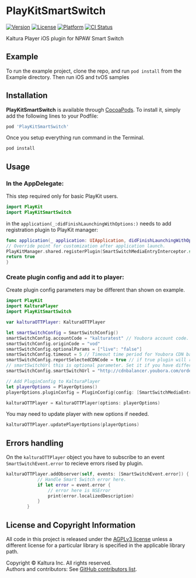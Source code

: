 # PlayKitSmartSwitch

[![Version](https://img.shields.io/cocoapods/v/PlayKitSmartSwitch.svg?style=flat)](https://cocoapods.org/pods/PlayKitSmartSwitch)
[![License](https://img.shields.io/cocoapods/l/PlayKitSmartSwitch.svg?style=flat)](https://cocoapods.org/pods/PlayKitSmartSwitch)
[![Platform](https://img.shields.io/cocoapods/p/PlayKitSmartSwitch.svg?style=flat)](https://cocoapods.org/pods/PlayKitSmartSwitch)
[![CI Status](https://travis-ci.com/kaltura/playkit-ios-smartswitch.svg?branch=develop)](https://travis-ci.com/github/kaltura/playkit-ios-smartswitch)

Kaltura Player iOS plugin for NPAW Smart Switch

## Example

To run the example project, clone the repo, and run `pod install` from the Example directory.
Then run iOS and tvOS samples

## Installation

**PlayKitSmartSwitch** is available through [CocoaPods](https://cocoapods.org). To install
it, simply add the following lines to your Podfile:

```ruby
pod 'PlayKitSmartSwitch'
```
Once you setup everything run command in the Terminal.
```ruby
pod install
```

## Usage
### In the AppDelegate:

This step required only for basic PlayKit users.

```swift
import PlayKit
import PlayKitSmartSwitch
```
in the ```application(_:didFinishLaunchingWithOptions:)``` needs to add registration plugin to PlayKit manager:
```swift
func application(_ application: UIApplication, didFinishLaunchingWithOptions launchOptions: [UIApplication.LaunchOptionsKey: Any]?) -> Bool {
// Override point for customization after application launch.
PlayKitManager.shared.registerPlugin(SmartSwitchMediaEntryInterceptor.self)
return true
}
```
### Create plugin config and add it to player:
Create plugin config parameters may be different than shown on example.
```swift
import PlayKit
import KalturaPlayer
import PlayKitSmartSwitch
```

```swift
var kalturaOTTPlayer: KalturaOTTPlayer

let smartSwitchConfig = SmartSwitchConfig()
smartSwitchConfig.accountCode = "kalturatest" // Youbora account code.
smartSwitchConfig.originCode = "vod"
smartSwitchConfig.optionalParams = ["live": "false"]
smartSwitchConfig.timeout = 5 // Timeout time period for Youbora CDN balancer calls.
smartSwitchConfig.reportSelectedCDNCode = true // if true plugin will report chosen CDN code to Youbora analytics.
// smartSwitchUrl this is optional parameter. Set it if you have different Youbora CDN balancer host.
smartSwitchConfig.smartSwitchUrl = "http://cdnbalancer.youbora.com/orderedcdn"

// Add PluginConfig to KalturaPlayer
let playerOptions = PlayerOptions()
playerOptions.pluginConfig = PluginConfig(config: [SmartSwitchMediaEntryInterceptor.pluginName: smartSwitchConfig])

kalturaOTTPlayer = KalturaOTTPlayer(options: playerOptions)

```
You may need to update player with new options if needed.
```swift
kalturaOTTPlayer.updatePlayerOptions(playerOptions)
```

## Errors handling

On the ```kalturaOTTPlayer``` object you have to subscribe to an event ```SmartSwitchEvent.error``` to recieve errors rised by plugin.

```swift
kalturaOTTPlayer.addObserver(self, events: [SmartSwitchEvent.error]) { event in
            // Handle Smart Switch error here.
            if let error = event.error {
                // error here is NSError
                print(error.localizedDescription)
            }
        }
```

## License and Copyright Information

All code in this project is released under the [AGPLv3 license](http://www.gnu.org/licenses/agpl-3.0.html) unless a different license for a particular library is specified in the applicable library path.   

Copyright © Kaltura Inc. All rights reserved.   
Authors and contributors: See [GitHub contributors list](https://github.com/kaltura/playkit-ios-smartswitch/graphs/contributors).
